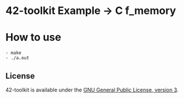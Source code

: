 42-toolkit	Example -> C f_memory
==========

# How to use

    - make
    - ./a.out

## License

42-toolkit is available under the [GNU General Public License, version 3](LICENSE).
